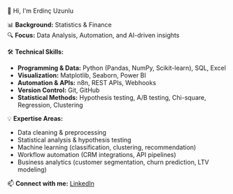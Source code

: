 👋 Hi, I'm Erdinç Uzunlu  

📊 **Background:** Statistics & Finance  
🔍 **Focus:** Data Analysis, Automation, and AI-driven insights  

🛠️ **Technical Skills:**  
- **Programming & Data:** Python (Pandas, NumPy, Scikit-learn), SQL, Excel  
- **Visualization:** Matplotlib, Seaborn, Power BI  
- **Automation & APIs:** n8n, REST APIs, Webhooks  
- **Version Control:** Git, GitHub  
- **Statistical Methods:** Hypothesis testing, A/B testing, Chi-square, Regression, Clustering  

💡 **Expertise Areas:**  
- Data cleaning & preprocessing  
- Statistical analysis & hypothesis testing  
- Machine learning (classification, clustering, recommendation)  
- Workflow automation (CRM integrations, API pipelines)  
- Business analytics (customer segmentation, churn prediction, LTV modeling)  

📫 **Connect with me:** [LinkedIn](your-link)

